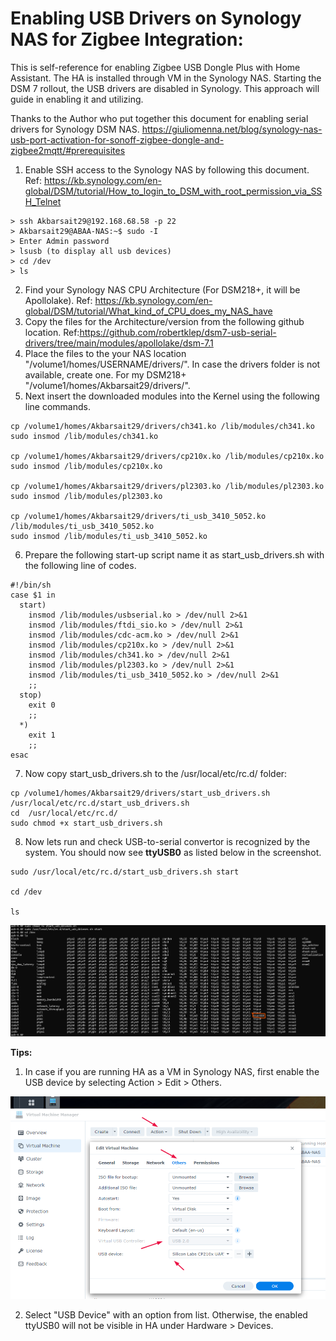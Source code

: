 # Enabling USB Drivers on Synology NAS for Zigbee Integration:
This is self-reference for enabling Zigbee USB Dongle Plus with Home Assistant. The HA is installed through VM in the Synology NAS. Starting the DSM 7 rollout, the USB drivers are disabled in Synology. This approach will guide in enabling it and utilizing. 

Thanks to the Author who put together this document for enabling serial drivers for Synology DSM NAS. 
https://giuliomenna.net/blog/synology-nas-usb-port-activation-for-sonoff-zigbee-dongle-and-zigbee2mqtt/#prerequisites


1. Enable SSH access to the Synology NAS by following this document. Ref: https://kb.synology.com/en-global/DSM/tutorial/How_to_login_to_DSM_with_root_permission_via_SSH_Telnet


```ssh
> ssh Akbarsait29@192.168.68.58 -p 22
> Akbarsait29@ABAA-NAS:~$ sudo -I
> Enter Admin password
> lsusb (to display all usb devices)
> cd /dev
> ls 
```

2. Find your Synology NAS CPU Architecture (For DSM218+, it will be Apollolake). Ref: https://kb.synology.com/en-global/DSM/tutorial/What_kind_of_CPU_does_my_NAS_have
3. Copy the files for the Architecture/version from the following github location. Ref:https://github.com/robertklep/dsm7-usb-serial-drivers/tree/main/modules/apollolake/dsm-7.1
4. Place the files to the your NAS location "/volume1/homes/USERNAME/drivers/". In case the drivers folder is not available, create one. For my DSM218+ "/volume1/homes/Akbarsait29/drivers/".
5. Next insert the downloaded modules into the Kernel using the following line commands. 

```ssh
cp /volume1/homes/Akbarsait29/drivers/ch341.ko /lib/modules/ch341.ko
sudo insmod /lib/modules/ch341.ko

cp /volume1/homes/Akbarsait29/drivers/cp210x.ko /lib/modules/cp210x.ko
sudo insmod /lib/modules/cp210x.ko

cp /volume1/homes/Akbarsait29/drivers/pl2303.ko /lib/modules/pl2303.ko
sudo insmod /lib/modules/pl2303.ko

cp /volume1/homes/Akbarsait29/drivers/ti_usb_3410_5052.ko /lib/modules/ti_usb_3410_5052.ko
sudo insmod /lib/modules/ti_usb_3410_5052.ko
```

6. Prepare the following start-up script name it as start_usb_drivers.sh with the following line of codes.

```ssh
#!/bin/sh
case $1 in
  start)
    insmod /lib/modules/usbserial.ko > /dev/null 2>&1
    insmod /lib/modules/ftdi_sio.ko > /dev/null 2>&1
    insmod /lib/modules/cdc-acm.ko > /dev/null 2>&1
    insmod /lib/modules/cp210x.ko > /dev/null 2>&1
    insmod /lib/modules/ch341.ko > /dev/null 2>&1
    insmod /lib/modules/pl2303.ko > /dev/null 2>&1
    insmod /lib/modules/ti_usb_3410_5052.ko > /dev/null 2>&1
    ;;
  stop)
    exit 0
    ;;
  *)
    exit 1
    ;;
esac
```

7. Now copy start_usb_drivers.sh to the /usr/local/etc/rc.d/ folder:

```ssh
cp /volume1/homes/Akbarsait29/drivers/start_usb_drivers.sh /usr/local/etc/rc.d/start_usb_drivers.sh
cd  /usr/local/etc/rc.d/
sudo chmod +x start_usb_drivers.sh
```

8. Now lets run and check USB-to-serial convertor is recognized by the system. You should now see **ttyUSB0** as listed below in the screenshot. 

```ssh
sudo /usr/local/etc/rc.d/start_usb_drivers.sh start

cd /dev

ls
```

![ttyUSB0](/images/serial-usb-covertor.png)

**Tips:**
1. In case if you are running HA as a VM in Synology NAS, first enable the USB device by selecting Action > Edit > Others. 

![ttyUSB0](/images/enable-usb-inVirtualM.png)

2. Select "USB Device" with an option from list. Otherwise, the enabled ttyUSB0 will not be visible in HA under Hardware > Devices. 
